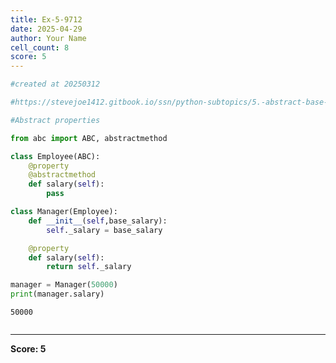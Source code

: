 ```yaml
---
title: Ex-5-9712
date: 2025-04-29
author: Your Name
cell_count: 8
score: 5
---
```


```python
#created at 20250312
```


```python
#https://stevejoe1412.gitbook.io/ssn/python-subtopics/5.-abstract-base-classes-abcs
```


```python
#Abstract properties
```


```python
from abc import ABC, abstractmethod
```


```python
class Employee(ABC):
    @property
    @abstractmethod
    def salary(self):
        pass
```


```python
class Manager(Employee):
    def __init__(self,base_salary):
        self._salary = base_salary 

    @property
    def salary(self):
        return self._salary
```


```python
manager = Manager(50000)
print(manager.salary)
```

    50000



```python

```


---
**Score: 5**